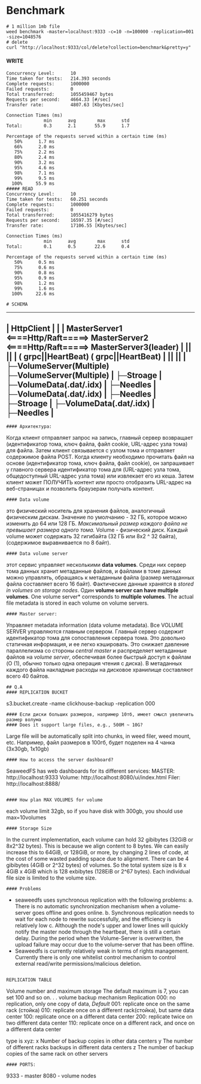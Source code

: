 # Benchmark
```
# 1 million 1mb file
weed benchmark -master=localhost:9333 -c=10 -n=100000 -replication=001 -size=1048576
# delete
curl "http://localhost:9333/col/delete?collection=benchmark&pretty=y"
```
#### WRITE
```
Concurrency Level:      10
Time taken for tests:   214.393 seconds
Complete requests:      1000000
Failed requests:        0
Total transferred:      1055459467 bytes
Requests per second:    4664.33 [#/sec]
Transfer rate:          4807.63 [Kbytes/sec]

Connection Times (ms)
              min      avg        max      std
Total:        0.3      2.1       55.9      1.7

Percentage of the requests served within a certain time (ms)
   50%      1.7 ms
   66%      2.0 ms
   75%      2.2 ms
   80%      2.4 ms
   90%      3.2 ms
   95%      4.6 ms
   98%      7.1 ms
   99%      9.5 ms
  100%     55.9 ms
##### READ
Concurrency Level:      10
Time taken for tests:   60.251 seconds
Complete requests:      1000000
Failed requests:        0
Total transferred:      1055416279 bytes
Requests per second:    16597.35 [#/sec]
Transfer rate:          17106.55 [Kbytes/sec]

Connection Times (ms)
              min      avg        max      std
Total:        0.1      0.5       22.6      0.4

Percentage of the requests served within a certain time (ms)
   50%      0.5 ms
   75%      0.6 ms
   90%      0.8 ms
   95%      0.9 ms
   98%      1.2 ms
   99%      1.6 ms
  100%     22.6 ms
```
```
# SCHEMA
```
 ----------------------------------------------------------------------------------------------------------------
|             HttpClient
|                 |
|             MasterServer1 <====Http/Raft=====> MasterServer2 <====Http/Raft=====> MasterServer3(leader)
|                     ||                                    ||
|               ( grpc||HeartBeat)                   ( grpc||HeartBeat)
|                     ||                                    ||
 | ├─VolumeServer(Multiple) ├─VolumeServer(Multiple)
|                         ├─Stroage
|                             ├─VolumeData(.dat/.idx)
|                                ├─Needles
|                             ├─VolumeData(.dat/.idx)
|                                ├─Needles
|                         ├─Stroage
|                             ├─VolumeData(.dat/.idx)
|                                ├─Needles
|
----------------------------------------------------------------------------------------------------------------
```
#### Архитектура:
```
Когда клиент отправляет запрос на запись, главный сервер возвращает (идентификатор тома, ключ файла, файл cookie, URL-адрес узла тома) для файла. Затем клиент связывается с узлом тома и отправляет содержимое файла POST.
Когда клиенту необходимо прочитать файл на основе (идентификатор тома, ключ файла, файл cookie), он запрашивает у главного сервера идентификатор тома для (URL-адрес узла тома, общедоступный URL-адрес узла тома) или извлекает его из кеша. Затем клиент может ПОЛУЧИТЬ контент или просто отобразить URL-адрес на веб-страницах и позволить браузерам получать контент.
```
#### Data volume
```
это физический носитель для хранения файлов, аналогичный физическим дискам. Значение по умолчанию - 32 ГБ, которое можно изменить до 64 или 128 ГБ.
*Максимальный размер каждого файла не превышает размера одного тома.* Volume - физический диск. Каждый volume может содержать 32 гигибайта (32 ГБ или 8x2 ^ 32 байта), (содержимое выравнивается по 8 байт).
```
#### Data volume server
```
этот сервис управляет несколькими **data volumes**. Среди них сервер тома данных хранит метаданные файлов, и файлами в томе данных можно управлять, обращаясь к метаданным файла (размер метаданных файла составляет всего 16 байт).
Фактические данные хранятся в *stored in volumes on storage nodes*. Один **volume server can have multiple volumes**. One volume server* corresponds to **multiple volumes**.
The actual file metadata is stored in each volume on volume servers. 
```
#### Master server: 
```
Управляет metadata information (data volume metadata). Все VOLUME SERVER управляются главным сервером. Главный сервер содержит идентификатор тома для сопоставления сервера тома. Это довольно статичная информация, и ее легко кэшировать.
Это снижает давление параллелизма со стороны *central master* и распределяет метаданные файлов на *volume server*, обеспечивая более быстрый доступ к файлам (O (1), обычно только одна операция чтения с диска). В метаданных каждого файла накладные расходы на дисковое хранилище составляют всего 40 байтов.
```
## Q.A
#### REPLICATION BUCKET 
```
s3.bucket.create -name clickhouse-backup -replication 000
```
#### Если диски больших размеров, например 10тб, имеет смысл увеличить размер волума
#### Does it support large files, e.g., 500M ~ 10G?
```
Large file will be automatically split into chunks, in weed filer, weed mount, etc.
Например, файл размеров в 100гб, будет поделен на 4 чанка (3х30gb, 1x10gb)
```
#### How to access the server dashboard?
```
SeaweedFS has web dashboards for its different services:
MASTER: http://localhost:9333
Volume: http://localhost:8080/ui/index.html
Filer: http://localhost:8888/
```

#### How plan MAX VOLUMES for volume
```
each volume limit 32gb, so if you have disk with 300gb, you should use max=10volumes
```
#### Storage Size
```
In the current implementation, each volume can hold 32 gibibytes (32GiB or 8x2^32 bytes). This is because we align content to 8 bytes. We can easily increase this to 64GiB, or 128GiB, or more, by changing 2 lines of code, at the cost of some wasted padding space due to alignment.
There can be 4 gibibytes (4GiB or 2^32 bytes) of volumes. So the total system size is 8 x 4GiB x 4GiB which is 128 exbibytes (128EiB or 2^67 bytes).
Each individual file size is limited to the volume size.
```
#### Problems
```
* seaweedfs uses synchronous replication with the following problems:
   a. There is no automatic synchronization mechanism when a volume-server goes offline and goes online.
   b. Synchronous replication needs to wait for each node to rewrite successfully, and the efficiency is relatively low
   c. Although the node's upper and lower lines will quickly notify the master node through the heartbeat, there is still a certain delay. During the period when the Volume-Server is overwritten, the upload failure may occur due to the volume-server that has been offline.
 * Seaweedfs is currently relatively weak in terms of rights management. Currently there is only one whitelist control mechanism to control external read/write permissions/malicious deletion.
```

REPLICATION TABLE
```
Volume number and maximum storage
The default maximum is 7, you can set 100 and so on. . .
volume backup mechanism Replication
000: no replication, only one copy of data, *Default*
001: replicate once on the same rack (стойка)
010: replicate once on a different rack(стойка), but same data center
100: replicate once on a different data center
200: replicate twice on two different data center
110: replicate once on a different rack, and once on a different data center

type is xyz:
x Number of backup copies in other data centers
y The number of different racks backups in different data centers
z The number of backup copies of the same rack on other servers
```
#### PORTS:
```
9333 - master
8080 - volume nodes
```
